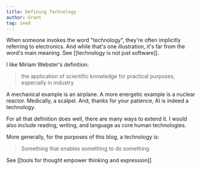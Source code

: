 ```yaml
---
title: Defining Technology
author: Grant
tag: seed
---
```


When someone invokes the word "technology", they're often implicitly referring to electronics. And while that's one illustration, it's far from the word's main meaning. See [[technology is not just software]].

I like Miriam Webster's definition:

> the application of scientific knowledge for practical purposes, especially in industry

A mechanical example is an airplane. A more energetic example is a nuclear reactor. Medically, a scalpel. And, thanks for your patience, AI is indeed a technology.

For all that definition does well, there are many ways to extend it. I would also include reading, writing, and language as core human technologies.

More generally, for the purposes of this blog, a technology is:

> Something that enables something to do something

See [[tools for thought empower thinking and expression]]
